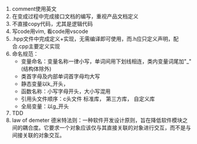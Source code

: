 1. comment使用英文
2. 在变成过程中完成接口文档的编写，重视产品文档定义
3. 不直接copy代码，尤其是逻辑代码
4. 写code用vim, 看code用vscode
5. .hpp文件中完成定义+实现，无需编译即可使用，而.h应只定义声明，配合.cpp主要定义实现
6. 命名规范：
	- 变量命名：变量名称一律小写，单词间用下划线相连，类内变量词尾加"_"(结构体除外)
	- 类首字母及内部单词首字母均大写
	- 静态变量以k_开头，
	- 函数名称：小写字母开头，大小写混用
	- 引用头文件顺序：c头文件  标准库， 第三方库， 自定义库
	- 全局变量：以g_开头
 7. TDD
 8. law of demeter
 德米特法则：一种软件开发设计原则，旨在降低软件模块之间的耦合度。它要求一个对象应该仅与其直接关联的对象进行交互，而不是与间接关联的对象交互。